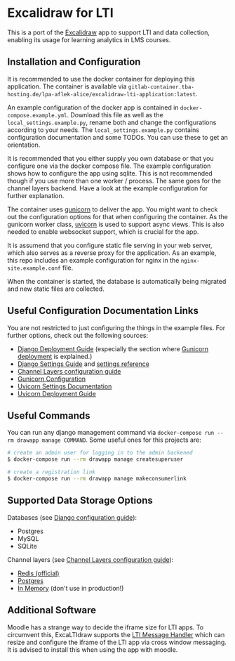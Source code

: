 # Excalidraw for LTI

This is a port of the [Excalidraw](https://excalidraw.com) app to support LTI and data collection,
enabling its usage for learning analytics in LMS courses.

## Installation and Configuration

It is recommended to use the docker container for deploying this application. The container is
available via `gitlab-container.tba-hosting.de/lpa-aflek-alice/excalidraw-lti-application:latest`.

An example configuration of the docker app is contained in `docker-compose.example.yml`. Download
this file as well as the `local_settings.example.py`, rename both and change the configurations
according to your needs. The `local_settings.example.py` contains configuration documentation and
some TODOs. You can use these to get an orientation.

It is recommended that you either supply you own database or that you configure one via the docker
compose file. The example configuration shows how to configure the app using sqlite. This is not
recommended though if you use more than one worker / process. The same goes for the channel layers
backend. Have a look at the example configuration for further explanation.

The container uses [gunicorn](https://gunicorn.org/) to deliver the app. You might want to check
out the configuration options for that when configuring the container. As the gunicorn worker
class, [uvicorn](https://www.uvicorn.org/) is used to support async views. This is also needed to
enable websocket support, which is crucial for the app.

It is assumend that you configure static file serving in your web server, which also serves as a
reverse proxy for the application. As an example, this repo includes an example configuration for
nginx in the `nginx-site.example.conf` file.

When the container is started, the database is automatically being migrated and new static files are
collected.

## Useful Configuration Documentation Links

You are not restricted to just configuring the things in the example files. For further options,
check out the following sources:

- [Django Deployment Guide] (especially the section where [Gunicorn deployment] is explained.)
- [Django Settings Guide] and [settings reference]
- [Channel Layers configuration guide]
- [Gunicorn Configuration](https://docs.gunicorn.org/en/latest/configure.html)
- [Uvicorn Settings Documentation](https://www.uvicorn.org/settings/)
- [Uvicorn Deployment Guide](https://www.uvicorn.org/deployment/)

[Channel Layers configuration guide]: https://channels.readthedocs.io/en/stable/topics/channel_layers.html#configuration
[Django Deployment Guide]: https://docs.djangoproject.com/en/3.2/howto/deployment/
[Gunicorn deployment]: https://docs.djangoproject.com/en/3.2/howto/deployment/wsgi/gunicorn/
[Django Settings Guide]: https://docs.djangoproject.com/en/3.2/topics/settings/
[settings reference]: https://docs.djangoproject.com/en/3.2/ref/settings/

## Useful Commands

You can run any django management command via `docker-compose run --rm drawapp manage COMMAND`. Some
useful ones for this projects are:

```sh
# create an admin user for logging in to the admin backened
$ docker-compose run --rm drawapp manage createsuperuser

# create a registration link
$ docker-compose run --rm drawapp manage makeconsumerlink
```

## Supported Data Storage Options

Databases (see [Django configuration guide]):

- Postgres
- MySQL
- SQLite

Channel layers (see [Channel Layers configuration guide]):

- [Redis (official)](https://channels.readthedocs.io/en/stable/topics/channel_layers.html#redis-channel-layer)
- [Postgres](https://github.com/danidee10/channels_postgres/)
- [In Memory](https://channels.readthedocs.io/en/stable/topics/channel_layers.html#in-memory-channel-layer) (don't use in production!)

[Django configuration guide]: https://docs.djangoproject.com/en/4.0/ref/settings/#engine

## Additional Software

Moodle has a strange way to decide the iframe size for LTI apps. To circumvent this, ExcaLTIdraw
supports the [LTI Message Handler](https://moodle.org/plugins/ltisource_message_handler) which can
resize and configure the iframe of the LTI app via cross window messaging. It is advised to install
this when using the app with moodle.
